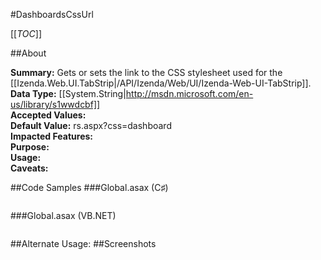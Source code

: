 #DashboardsCssUrl

[[_TOC_]]

##About

**Summary:** Gets or sets the link to the CSS stylesheet used for the [[Izenda.Web.UI.TabStrip|/API/Izenda/Web/UI/Izenda-Web-UI-TabStrip]].  
**Data Type:** [[System.String|http://msdn.microsoft.com/en-us/library/s1wwdcbf]]  
**Accepted Values:**   
**Default Value:** rs.aspx?css=dashboard  
**Impacted Features:**   
**Purpose:**   
**Usage:**   
**Caveats:**   

##Code Samples
###Global.asax (C♯)

```csharp
```

###Global.asax (VB.NET)

```visualbasic
```
##Alternate Usage: 
##Screenshots
